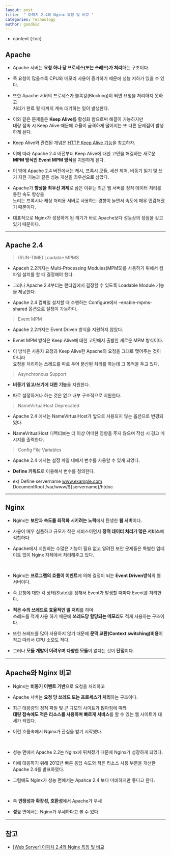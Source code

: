 ```yaml
---
layout: post
title:  " 아파치 2.4와 Nginx 특징 및 비교 "
categories: Technology
author: goodGid
---
```

* content
{:toc}


## Apache

* Apache 서버는 **요청 하나 당 프로세스(또는 쓰레드)가 처리**하는 구조이다.

* 즉 요청이 많을수록 CPU와 메모리 사용이 증가하기 때문에 성능 저하가 있을 수 있다.

* 또한 Apache 서버의 프로세스가 블록킹(Blocking)이 되면 요청을 처리하지 못하고 <br> 처리가 완료 될 때까지 계속 대기하는 일이 발생한다.

* 이와 같은 문제들은 **Keep Alive**를 활성화 함으로써 해결이 가능하지만 <br> 대량 접속 시 Keep Alive 때문에 효율이 급격하게 떨어지는 또 다른 문제점이 발생하게 된다.

* Keep Alive와 관련된 개념은 [HTTP Keep Alive 기능]({{site.url}}/HTTP-Keep-Alive)을 참고하자.








* 이에 따라 Apache 2.4 버전부터 Keep Alive에 대한 고민을 해결하는 새로운 **MPM 방식인 Event MPM 방식**을 지원하게 된다.

* 이 밖에 Apache 2.4 버전에서는 캐시, 프록시 모듈, 세션 제어, 비동기 읽기 및 쓰기 지원 기능과 같은 성능 개선을 최우선으로 삼았다.

* Apache가 **향상을 최우선 과제**로 삼은 이유는 최근 웹 서버를 정적 데이터 처리를 통한 속도 향상을 <br> 노리는 프록시나 캐싱 처리용 서버로 사용하는 경향이 늘면서 속도에 매우 민감해졌기 때문이다.

* 대표적으로 Nginx가 성장하게 된 계기가 바로 Apache보다 성능상의 장점을 갖고 있기 때문이다.


---

## Apache 2.4

> (RUN-TIME) Loadable MPMS

* Apaceh 2.2까지는 Multi-Processing Modules(MPMS)를 사용하기 위해서 컴파일 설치를 할 때 결정해야 했다.

* 그러나 Apache 2.4부터는 런타임에서 결정할 수 있도록 Loadable Module 기능을 제공한다.

* Apache 2.4 컴파일 설치할 때 수행하는 Configure에서 –enable-mpms-shared 옵션으로 설정이 가능하다.





> Event MPM

* Apache 2.2까지는 Event Driven 방식을 지원하지 않았다.

* Evnet MPM 방식은 Keep Alive에 대한 고민에서 출발한 새로운 MPM 방식이다.

* 이 방식은 사용자 요청과 Keep Alive한 Apache의 요청을 그대로 맺어주는 것이 아니라 <br> 요청을 처리하는 쓰레드를 따로 두어 분산된 처리를 하는데 그 목적을 두고 있다.





> Asynchronous Support

* **비동기 읽고/쓰기에 대한 기능**을 지원한다.

* 따로 설정하거나 하는 것은 없고 내부 구조적으로 지원한다.





> NameVirtualHost Deprecated

* Apache 2.4 에서는 NameVirtualHost가 앞으로 사용되지 않는 옵션으로 변경되었다.

* NameVritualHost 디렉티브는 더 이상 어떠한 영향을 주지 않으며 작성 시 경고 메시지를 출력한다.






> Config File Variables

* Apache 2.4 에서는 설정 파일 내에서 변수를 사용할 수 있게 되었다.

* **Define 키워드**로 이용해서 변수를 정의한다.

* ex) Define servername www.example.com <br> DocumentRoot /var/www/${servername}/htdoc




---

## Nginx

* Nginx는 **보안과 속도를 최적화 시키려는 노력**에서 탄생한 **웹 서버**이다.

* 사용이 매우 심플하고 규모가 작은 서비스이면서 **정적 데이터 처리가 많은 서비스**에 적합하다.

* Apache에서 지원하는 수많은 기능이 필요 없고 알려진 보안 문제들은 특별한 업데이트 없이 Nginx 자체에서 처리해주고 있다.

<br>

* Nginx는 **프로그램의 흐름이 이벤트**에 의해 결정이 되는 **Event Driven방식**의 웹 서버이다.

* 즉 요청에 대한 각 상태(State)를 정해서 Event가 발생할 때마다 Event를 처리한다.

* **적은 수의 쓰레드로 효율적인 일 처리**를 하며 <br> 쓰레드를 적게 사용 하기 때문에 **쓰레드당 할당되는 메모리**도 적게 사용하는 구조이다.

* 또한 쓰레드를 많이 사용하지 않기 때문에 **문맥 교환(Context switching)비용**이 적고 따라서 CPU 소모도 적다.

* 그러나 **모듈 개발이 어려우며 다양한 모듈**이 없다는 것이 **단점**이다.


---

## Apache와 Nginx 비교

* Nginx는 **비동기 이벤트 기반**으로 요청을 처리하고

* Apache 서버는 **요청 당 쓰레드 또는 프로세스가 처리**하는 구조이다.

* 최근 대용량의 정적 파일 및 큰 규모의 사이트가 많아짐에 따라  <br> **대량 접속에도 적은 리소스를 사용하며 빠르게 서비스**를 할 수 있는 웹 사이트가 대세가 되었다.

* 이런 흐름속에서 Nginx가 관심을 받기 시작했다.


<br> 

* 성능 면에서 Apache 2.2는 Nginx에 뒤쳐졌기 때문에 Nginx가 성장하게 되었다.

* 이에 대응하기 위해 2012년 빠른 응답 속도와 적은 리소스 사용 부분을 개선한 Apache 2.4를 발표하였다.

* 그럼에도 Nginx가 성능 면에서는 Apahce 2.4 보다 미비하지만 좋다고 한다.


<br>

* 즉 **안정성과 확장성, 호환성**에서 Apache가 우세

* **성능** 면에서는 Nginx가 우세하다고 볼 수 있다.

---

## 참고

* [[Web Server] 아파치 2.4와 Nginx 특징 및 비교](http://victorydntmd.tistory.com/231)